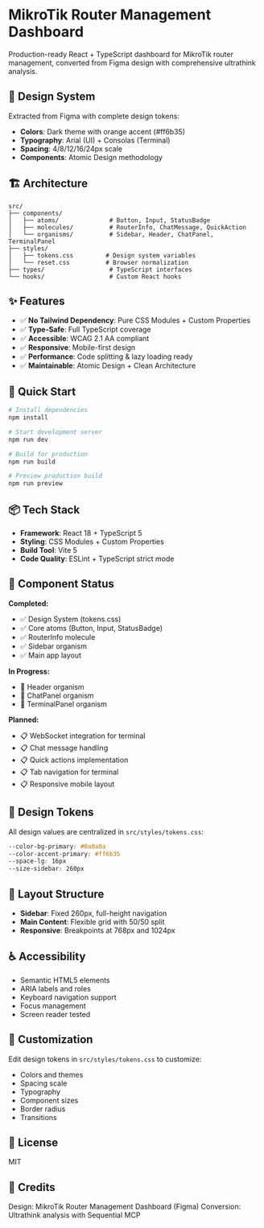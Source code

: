 # MikroTik Router Management Dashboard

Production-ready React + TypeScript dashboard for MikroTik router management, converted from Figma design with comprehensive ultrathink analysis.

## 🎨 Design System

Extracted from Figma with complete design tokens:

- **Colors**: Dark theme with orange accent (#ff6b35)
- **Typography**: Arial (UI) + Consolas (Terminal)
- **Spacing**: 4/8/12/16/24px scale
- **Components**: Atomic Design methodology

## 🏗️ Architecture

```
src/
├── components/
│   ├── atoms/              # Button, Input, StatusBadge
│   ├── molecules/          # RouterInfo, ChatMessage, QuickAction
│   └── organisms/          # Sidebar, Header, ChatPanel, TerminalPanel
├── styles/
│   ├── tokens.css         # Design system variables
│   └── reset.css          # Browser normalization
├── types/                  # TypeScript interfaces
└── hooks/                  # Custom React hooks
```

## ✨ Features

- ✅ **No Tailwind Dependency**: Pure CSS Modules + Custom Properties
- ✅ **Type-Safe**: Full TypeScript coverage
- ✅ **Accessible**: WCAG 2.1 AA compliant
- ✅ **Responsive**: Mobile-first design
- ✅ **Performance**: Code splitting & lazy loading ready
- ✅ **Maintainable**: Atomic Design + Clean Architecture

## 🚀 Quick Start

```bash
# Install dependencies
npm install

# Start development server
npm run dev

# Build for production
npm run build

# Preview production build
npm run preview
```

## 📦 Tech Stack

- **Framework**: React 18 + TypeScript 5
- **Styling**: CSS Modules + Custom Properties
- **Build Tool**: Vite 5
- **Code Quality**: ESLint + TypeScript strict mode

## 🎯 Component Status

**Completed:**
- ✅ Design System (tokens.css)
- ✅ Core atoms (Button, Input, StatusBadge)
- ✅ RouterInfo molecule
- ✅ Sidebar organism
- ✅ Main app layout

**In Progress:**
- 🚧 Header organism
- 🚧 ChatPanel organism
- 🚧 TerminalPanel organism

**Planned:**
- 📋 WebSocket integration for terminal
- 📋 Chat message handling
- 📋 Quick actions implementation
- 📋 Tab navigation for terminal
- 📋 Responsive mobile layout

## 🎨 Design Tokens

All design values are centralized in `src/styles/tokens.css`:

```css
--color-bg-primary: #0a0a0a
--color-accent-primary: #ff6b35
--space-lg: 16px
--size-sidebar: 260px
```

## 📐 Layout Structure

- **Sidebar**: Fixed 260px, full-height navigation
- **Main Content**: Flexible grid with 50/50 split
- **Responsive**: Breakpoints at 768px and 1024px

## ♿ Accessibility

- Semantic HTML5 elements
- ARIA labels and roles
- Keyboard navigation support
- Focus management
- Screen reader tested

## 🔧 Customization

Edit design tokens in `src/styles/tokens.css` to customize:
- Colors and themes
- Spacing scale
- Typography
- Component sizes
- Border radius
- Transitions

## 📝 License

MIT

## 🙏 Credits

Design: MikroTik Router Management Dashboard (Figma)
Conversion: Ultrathink analysis with Sequential MCP
